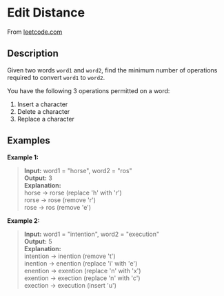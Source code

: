 # Edit Distance

From [leetcode.com](https://leetcode.com/problems/edit-distance/description/)

## Description

Given two words `word1` and `word2`, find the minimum number of operations required to convert `word1` to `word2`.

You have the following 3 operations permitted on a word:

1. Insert a character
2. Delete a character
3. Replace a character

## Examples

**Example 1:**

> **Input:** word1 = "horse", word2 = "ros"  
> **Output:** 3  
> **Explanation:**  
> horse -> rorse (replace 'h' with 'r')  
> rorse -> rose (remove 'r')  
> rose -> ros (remove 'e')

**Example 2:**

> **Input:** word1 = "intention", word2 = "execution"  
> **Output:** 5  
> **Explanation:**  
> intention -> inention (remove 't')  
> inention -> enention (replace 'i' with 'e')  
> enention -> exention (replace 'n' with 'x')  
> exention -> exection (replace 'n' with 'c')  
> exection -> execution (insert 'u')

